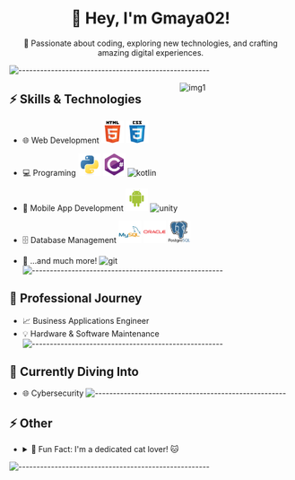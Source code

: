 <h1 align="center">👋 Hey, I'm Gmaya02!</h1>

<p align="center">🚀 Passionate about coding, exploring new technologies, and crafting amazing digital experiences.</p>

![-----------------------------------------------------](https://raw.githubusercontent.com/andreasbm/readme/master/assets/lines/rainbow.png)
<div>
  <img align='right' src="https://media.tenor.com/kB-Liucd8p4AAAAi/pepega-hackermans.gif" width="200" alt="img1"/>
 </div>
 
## ⚡ Skills & Technologies

- 🌐 Web Development
  <img src="https://raw.githubusercontent.com/devicons/devicon/master/icons/html5/html5-original-wordmark.svg" alt="html5" width="40" height="40"/>
  <img src="https://raw.githubusercontent.com/devicons/devicon/master/icons/css3/css3-original-wordmark.svg" alt="css3" width="40" height="40"/>

- 💻 Programing
  <img src="https://raw.githubusercontent.com/devicons/devicon/master/icons/python/python-original.svg" alt="python" width="40" height="40"/>
  <img src="https://raw.githubusercontent.com/devicons/devicon/master/icons/csharp/csharp-original.svg" alt="csharp" width="40" height="40"/>
  <img src="https://www.vectorlogo.zone/logos/kotlinlang/kotlinlang-icon.svg" alt="kotlin" width="40" height="40"/>

- 📱 Mobile App Development
  <img src="https://raw.githubusercontent.com/devicons/devicon/master/icons/android/android-original-wordmark.svg" alt="android" width="40" height="40"/>
  <img src="https://www.vectorlogo.zone/logos/unity3d/unity3d-icon.svg" alt="unity" width="40" height="40"/>
  
- 🗄️ Database Management
  <img src="https://raw.githubusercontent.com/devicons/devicon/master/icons/mysql/mysql-original-wordmark.svg" alt="mysql" width="40" height="40"/>
  <img src="https://raw.githubusercontent.com/devicons/devicon/master/icons/oracle/oracle-original.svg" alt="oracle" width="40" height="40"/>
  <img src="https://raw.githubusercontent.com/devicons/devicon/master/icons/postgresql/postgresql-original-wordmark.svg" alt="postgresql" width="40" height="40"/> 

- 🚀 ...and much more!
  <img src="https://www.vectorlogo.zone/logos/git-scm/git-scm-icon.svg" alt="git" width="40" height="40"/>
![-----------------------------------------------------](https://raw.githubusercontent.com/andreasbm/readme/master/assets/lines/rainbow.png)
## 💼 Professional Journey

- 📈 Business Applications Engineer
- 💡 Hardware & Software Maintenance
![-----------------------------------------------------](https://raw.githubusercontent.com/andreasbm/readme/master/assets/lines/rainbow.png)
## 🌱 Currently Diving Into

- 🌐 Cybersecurity
![-----------------------------------------------------](https://raw.githubusercontent.com/andreasbm/readme/master/assets/lines/rainbow.png)
## ⚡ Other

- <details>
  <summary>🌟 Fun Fact: I'm a dedicated cat lover! 🐱</summary>
   <img src="https://media3.giphy.com/media/ICOgUNjpvO0PC/giphy.gif"/>
</details>

![-----------------------------------------------------](https://raw.githubusercontent.com/andreasbm/readme/master/assets/lines/rainbow.png)
